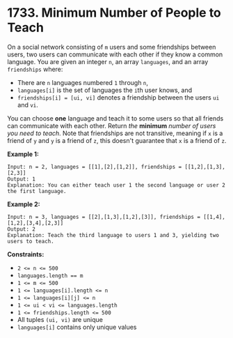 # 1733. Minimum Number of People to Teach
On a social network consisting of `m` users and some friendships between users, two users can communicate with each other if they know a common language. You are given an integer `n`, an array `languages`, and an array `friendships` where:  
- There are `n` languages numbered `1` through `n`,  
- `languages[i]` is the set of languages the `i​​​​​​`th​​​​ user knows, and  
- `friendships[i] = [u​​​​​​i​​​, v​​​​​​i]` denotes a friendship between the users `u​​​​​​​​​​​i`​​​​​ and `vi`.

You can choose **one** language and teach it to some users so that all friends can communicate with each other. Return *the* **minimum** *number of users you need to teach*. Note that friendships are not transitive, meaning if `x` is a friend of `y` and `y` is a friend of `z`, this doesn't guarantee that `x` is a friend of `z`. 

**Example 1:**
```
Input: n = 2, languages = [[1],[2],[1,2]], friendships = [[1,2],[1,3],[2,3]]
Output: 1
Explanation: You can either teach user 1 the second language or user 2 the first language.
```

**Example 2:**
```
Input: n = 3, languages = [[2],[1,3],[1,2],[3]], friendships = [[1,4],[1,2],[3,4],[2,3]]
Output: 2
Explanation: Teach the third language to users 1 and 3, yielding two users to teach.
```

**Constraints:**
- `2 <= n <= 500`
- `languages.length == m`
- `1 <= m <= 500`
- `1 <= languages[i].length <= n`
- `1 <= languages[i][j] <= n`
- `1 <= u​​​​​​i < v​​​​​​i <= languages.length`
- `1 <= friendships.length <= 500`
- All tuples `(u​​​​​i, v​​​​​​i)` are unique
- `languages[i]` contains only unique values
